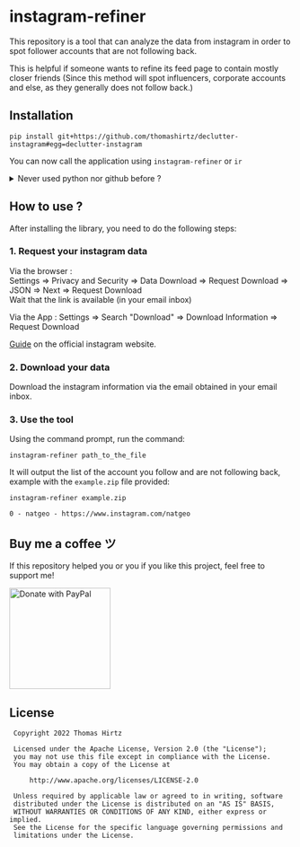 # instagram-refiner

This repository is a tool that can analyze the data from instagram in order to
spot follower accounts that are not following back.

This is helpful if someone wants to refine its feed page to contain mostly closer friends 
(Since this method will spot influencers, corporate accounts and else, as they generally does not follow back.) 

## Installation


```
pip install git+https://github.com/thomashirtz/declutter-instagram#egg=declutter-instagram
```
You can now call the application using `instagram-refiner` or `ir`

<details><summary>Never used python nor github before ?</summary>

1. Install Python 3.7 or above (tutorial available online)
2. Install [pip](https://pip.pypa.io/en/stable/installation/) (Generally included with Python)
3. Run the command `pip install ...` above using your machine command prompt (Maybe you would need to launch the command prompt as administrator on Windows)

</details>

## How to use ?

After installing the library, you need to do the following steps:

### 1. Request your instagram data

Via the browser :   
Settings => Privacy and Security => Data Download => Request Download => JSON => Next => Request Download  
Wait that the link is available (in your email inbox)  

Via the App :
Settings => Search "Download" => Download Information => Request Download 

[Guide](https://help.instagram.com/181231772500920) on the official instagram website.

### 2. Download your data

Download the instagram information via the email obtained in your email inbox.

### 3. Use the tool

Using the command prompt, run the command:
```
instagram-refiner path_to_the_file
```

It will output the list of the account you follow and are not following back, example with the `example.zip` file provided:
```
instagram-refiner example.zip

0 - natgeo - https://www.instagram.com/natgeo
```

## Buy me a coffee ツ

If this repository helped you or you if you like this project, feel free to support me!  

<a href="https://www.paypal.com/donate/?hosted_button_id=2KQR9V6PRSBPC">
  <img src="https://raw.githubusercontent.com/stefan-niedermann/paypal-donate-button/master/paypal-donate-button.png" alt="Donate with PayPal" width="180" />
</a>

## License

     Copyright 2022 Thomas Hirtz

     Licensed under the Apache License, Version 2.0 (the "License");
     you may not use this file except in compliance with the License.
     You may obtain a copy of the License at

         http://www.apache.org/licenses/LICENSE-2.0

     Unless required by applicable law or agreed to in writing, software
     distributed under the License is distributed on an "AS IS" BASIS,
     WITHOUT WARRANTIES OR CONDITIONS OF ANY KIND, either express or implied.
     See the License for the specific language governing permissions and
     limitations under the License.